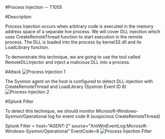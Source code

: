 
#Process Injection -- T1055

#Description

Process Injection occurs when arbitrary code is executed in the memory address space of a separate live process. We will cover DLL injection which uses CreateRemoteThread function to start execution in the remote process. The DLL is loaded into the process by kernel32.dll and its LoadLibrary function.

To demonstrate this technique, we are going to use the tool called RemoteDLLInjector and inject a malicious DLL into a process.

#Attack
![Process Injection 1](https://user-images.githubusercontent.com/36422282/55604356-53ad5200-573d-11e9-80c9-4425c73844df.PNG)

The Sysmon agent on the host is configured to detect DLL injection with CreateRemoteThread and LoadLibrary (Sysmon Event ID 8)
![Process Injection 2](https://user-images.githubusercontent.com/36422282/55604548-53fa1d00-573e-11e9-86b3-8ac7a3138295.PNG)

#Splunk Filter

To detect this technique, we should monitor Microsoft-Windows-Sysmon/Operational log for event code 8 (suspicious CreateRemoteThread)

Splunk Filter = host="AGENT-2" source="XmlWinEventLog:Microsoft-Windows-Sysmon/Operational" EventCode=8
![Process Injection Filter](https://user-images.githubusercontent.com/36422282/55604563-6ecc9180-573e-11e9-8e4d-41ae51168510.png)
